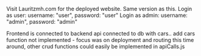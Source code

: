 Visit Lauritzmh.com for the deployed website. Same version as this.
Login as user: username: "user", password: "user"
Login as admin: username: "admin", password: "admin"

Frontend is connected to backend api connected to db with cars..
add cars function not implemented - focus was on deployment and routing this time around, other crud functions could easily be implemented in apiCalls.js